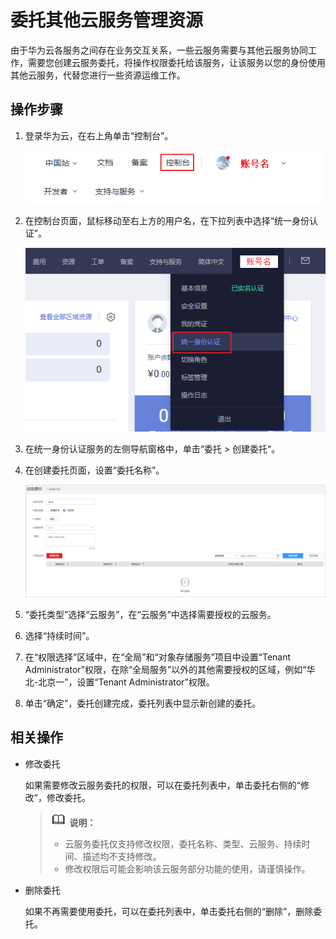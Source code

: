 # 委托其他云服务管理资源<a name="ZH-CN_TOPIC_0175653574"></a>

由于华为云各服务之间存在业务交互关系，一些云服务需要与其他云服务协同工作，需要您创建云服务委托，将操作权限委托给该服务，让该服务以您的身份使用其他云服务，代替您进行一些资源运维工作。

## 操作步骤<a name="section930952513442"></a>

1.  登录华为云，在右上角单击“控制台”。

    ![](figures/zh-cn_image_0221110858.png)

2.  在控制台页面，鼠标移动至右上方的用户名，在下拉列表中选择“统一身份认证”。

    ![](figures/进入IAM.png)

3.  在统一身份认证服务的左侧导航窗格中，单击“委托 \> 创建委托“。
4.  在创建委托页面，设置“委托名称”。

    ![](figures/创建云服务委托.png)

5.  “委托类型”选择“云服务”，在“云服务”中选择需要授权的云服务。
6.  选择“持续时间”。
7.  在“权限选择”区域中，在“全局”和“对象存储服务”项目中设置“Tenant Administrator”权限，在除“全局服务”以外的其他需要授权的区域，例如“华北-北京一”，设置“Tenant Administrator”权限。
8.  单击“确定”，委托创建完成，委托列表中显示新创建的委托。

## 相关操作<a name="section54138067163127"></a>

-   修改委托

    如果需要修改云服务委托的权限，可以在委托列表中，单击委托右侧的“修改”，修改委托。

    >![](public_sys-resources/icon-note.gif) **说明：**   
    >-   云服务委托仅支持修改权限，委托名称、类型、云服务、持续时间、描述均不支持修改。  
    >-   修改权限后可能会影响该云服务部分功能的使用，请谨慎操作。  

-   删除委托

    如果不再需要使用委托，可以在委托列表中，单击委托右侧的“删除”，删除委托。


